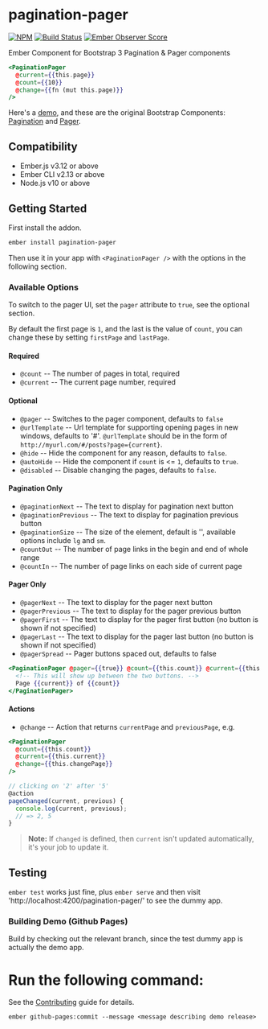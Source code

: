 # pagination-pager

[![NPM][npm-badge-img]][npm-badge-link]
[![Build Status][travis-badge]][travis-badge-url]
[![Ember Observer Score][ember-observer-badge]][ember-observer-url]

Ember Component for Bootstrap 3 Pagination &amp; Pager components

```hbs
<PaginationPager
  @current={{this.page}}
  @count={{10}}
  @change={{fn (mut this.page)}}
/>
```

Here's a [demo][1], and these are the original Bootstrap Components: [Pagination][2] and [Pager][3].

## Compatibility

- Ember.js v3.12 or above
- Ember CLI v2.13 or above
- Node.js v10 or above

## Getting Started

First install the addon.

```sh
ember install pagination-pager
```

Then use it in your app with `<PaginationPager />` with the options
in the following section.

### Available Options

To switch to the pager UI, set the `pager` attribute to `true`, see the optional section.

By default the first page is `1`, and the last is the value of `count`, you can change these by setting `firstPage` and `lastPage`.

#### Required

- `@count` -- The number of pages in total, required
- `@current` -- The current page number, required

#### Optional

- `@pager` -- Switches to the pager component, defaults to `false`
- `@urlTemplate` -- Url template for supporting opening pages in new windows, defaults to '#'.
  `@urlTemplate` should be in the form of `http://myurl.com/#/posts?page={current}`.
- `@hide` -- Hide the component for any reason, defaults to `false`.
- `@autoHide` -- Hide the component if `count` is <= `1`, defaults to `true`.
- `@disabled` -- Disable changing the pages, defaults to `false`.

#### Pagination Only

- `@paginationNext` -- The text to display for pagination next button
- `@paginationPrevious` -- The text to display for pagination previous button
- `@paginationSize` -- The size of the element, default is '', available options include `lg` and `sm`.
- `@countOut` -- The number of page links in the begin and end of whole range
- `@countIn` -- The number of page links on each side of current page

#### Pager Only

- `@pagerNext` -- The text to display for the pager next button
- `@pagerPrevious` -- The text to display for the pager previous button
- `@pagerFirst` -- The text to display for the pager first button (no button is shown if not specified)
- `@pagerLast` -- The text to display for the pager last button (no button is shown if not specified)
- `@pagerSpread` -- Pager buttons spaced out, defaults to false

```hbs
<PaginationPager @pager={{true}} @count={{this.count}} @current={{this.current}}>
  <!-- This will show up between the two buttons. -->
  Page {{current}} of {{count}}
</PaginationPager>
```

#### Actions

- `@change` -- Action that returns `currentPage` and `previousPage`, e.g.

```hbs
<PaginationPager
  @count={{this.count}}
  @current={{this.current}}
  @change={{this.changePage}}
/>
```

```js
// clicking on '2' after '5'
@action
pageChanged(current, previous) {
  console.log(current, previous);
  // => 2, 5
}
```

> **Note:** If `changed` is defined, then `current` isn't updated automatically, it's your job to update it.

## Testing

`ember test` works just fine, plus `ember serve` and then visit 'http://localhost:4200/pagination-pager/' to see the dummy app.

### Building Demo (Github Pages)

Build by checking out the relevant branch, since the test dummy app
is actually the demo app.

# Run the following command:

See the [Contributing](CONTRIBUTING.md) guide for details.

```no-highlight
ember github-pages:commit --message <message describing demo release>
```

[1]: http://knownasilya.github.io/pagination-pager/
[2]: http://getbootstrap.com/components/#pagination
[3]: http://getbootstrap.com/components/#pagination-pager
[npm-badge-img]: https://badge.fury.io/js/pagination-pager.svg
[npm-badge-link]: http://badge.fury.io/js/pagination-pager
[travis-badge]: https://travis-ci.org/knownasilya/pagination-pager.svg
[travis-badge-url]: https://travis-ci.org/knownasilya/pagination-pager
[ember-observer-badge]: http://emberobserver.com/badges/pagination-pager.svg
[ember-observer-url]: http://emberobserver.com/addons/pagination-pager
